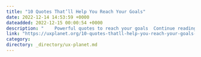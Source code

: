 ```yaml
---
title: "10 Quotes That’ll Help You Reach Your Goals"
date: 2022-12-14 14:53:59 +0000
dateadded: 2022-12-15 00:00:54 +0000
description: "    Powerful quotes to reach your goals  Continue reading on UX Planet »  "
link: "https://uxplanet.org/10-quotes-thatll-help-you-reach-your-goals-1a09c2ec2fa7?source=rss----819cc2aaeee0---4"
category:
directory: _directory/ux-planet.md
---
```

